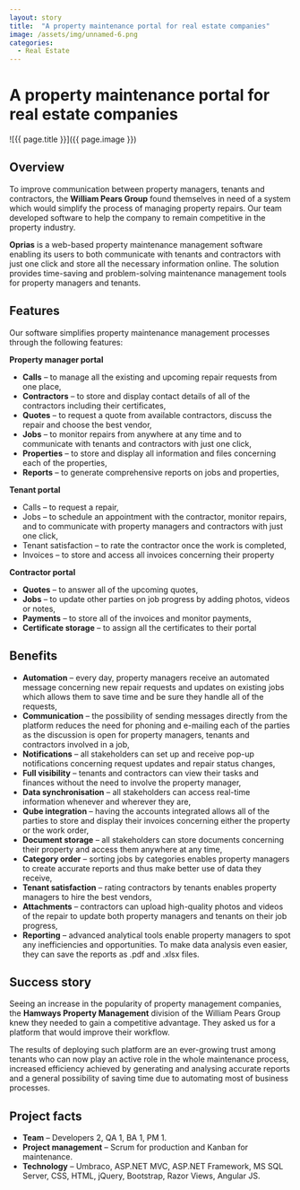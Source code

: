 ```yaml
---
layout: story
title:  "A property maintenance portal for real estate companies"
image: /assets/img/unnamed-6.png
categories:
  - Real Estate 
---
```


# A property maintenance portal for real estate companies

![{{ page.title }}]({{ page.image }})

## Overview
To improve communication between property managers, tenants and contractors, the **William Pears Group** found themselves in need of a system which would simplify the process of managing property repairs. Our team developed software to help the company to remain competitive in the property industry.

**Oprias** is a web-based property maintenance management software enabling its users to both communicate with tenants and contractors with just one click and store all the necessary information online. The solution provides time-saving and problem-solving maintenance management tools for property managers and tenants.

## Features
Our software simplifies property maintenance management processes through the following features:

**Property manager portal**

- **Calls** – to manage all the existing and upcoming repair requests from one place,
- **Contractors** – to store and display contact details of all of the contractors including their certificates,
- **Quotes** – to request a quote from available contractors, discuss the repair and choose the best vendor,
- **Jobs** – to monitor repairs from anywhere at any time and to communicate with tenants and contractors with just one click,
- **Properties** – to store and display all information and files concerning each of the properties,
- **Reports** – to generate comprehensive reports on jobs and properties,

**Tenant portal**

- Calls – to request a repair,
- Jobs – to schedule an appointment with the contractor, monitor repairs, and to communicate with property managers and contractors with just one click,
- Tenant satisfaction – to rate the contractor once the work is completed,
- Invoices – to store and access all invoices concerning their property

**Contractor portal**

- **Quotes** – to answer all of the upcoming quotes,
- **Jobs** – to update other parties on job progress by adding photos, videos or notes,
- **Payments** – to store all of the invoices and monitor payments,
- **Certificate storage** – to assign all the certificates to their portal

## Benefits
- **Automation** – every day, property managers receive an automated message concerning new repair requests and updates on existing jobs which allows them to save time and be sure they handle all of the requests,
- **Communication** – the possibility of sending messages directly from the platform reduces the need for phoning and e-mailing each of the parties as the discussion is open for property managers, tenants and contractors involved in a job,
- **Notifications** – all stakeholders can set up and receive pop-up notifications concerning request updates and repair status changes,
- **Full visibility** – tenants and contractors can view their tasks and finances without the need to involve the property manager,
- **Data synchronisation** – all stakeholders can access real-time information whenever and wherever they are,
- **Qube integration** – having the accounts integrated allows all of the parties to store and display their invoices concerning either the property or the work order,
- **Document storage** – all stakeholders can store documents concerning their property and access them anywhere at any time,
- **Category order** – sorting jobs by categories enables property managers to create accurate reports and thus make better use of data they receive,
- **Tenant satisfaction** – rating contractors by tenants enables property managers to hire the best vendors,
- **Attachments** – contractors can upload high-quality photos and videos of the repair to update both property managers and tenants on their job progress,
- **Reporting** – advanced analytical tools enable property managers to spot any inefficiencies and opportunities. To make data analysis even easier, they can save the reports as .pdf and .xlsx files.

## Success story
Seeing an increase in the popularity of property management companies, the **Hamways Property Management** division of the William Pears Group knew they needed to gain a competitive advantage. They asked us for a platform that would improve their workflow.

The results of deploying such platform are an ever-growing trust among tenants who can now play an active role in the whole maintenance process, increased efficiency achieved by generating and analysing accurate reports and a general possibility of saving time due to automating most of business processes.

## Project facts
- **Team** – Developers 2, QA 1, BA 1, PM 1.
- **Project management** – Scrum for production and Kanban for maintenance.
- **Technology** – Umbraco, ASP.NET MVC, ASP.NET Framework, MS SQL Server, CSS, HTML, jQuery, Bootstrap, Razor Views, Angular JS.
